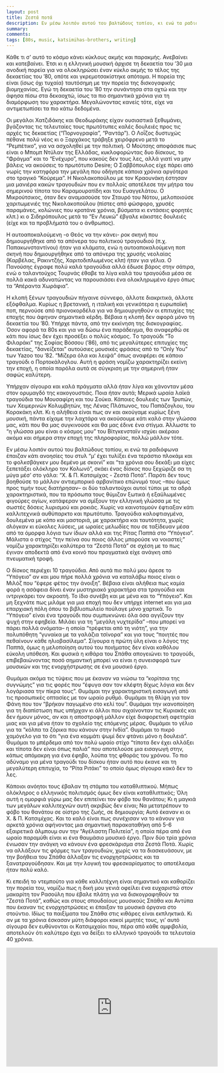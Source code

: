 ```yaml
---
layout: post
title: Ζεστά ποτά
description: Εν μέσω λοιπόν αυτού του βαλτώδους τοπίου, κι ενώ τα ραδιόφωνα έπαιζαν κάτι ανοησίες του στυλ “μ’ έχει τυλίξει ένα τεράστιο πλοκάμι και το φολκσβάγκεν μου δεμένο με σκοινί” και “τα χρόνια σου δεκάξι μα είχες ξεπετάξει ολόκληρο τον Κολωνό”, σκάει ένας δίσκος που ξεχώριζε σαν την μύγα μέσ’ στο γάλα. “Χ. & Π. Κατσιμίχας - Ζεστά Ποτά”.
summary: 
comments: 
tags: [80s, music, katsimihas-brothers, writing]
---
```


Κάθε τι σ’ αυτό το κόσμο κάνει κύκλους ακμής και παρακμής. Ανεβαίνει και κατεβαίνει. Έτσι κι η ελληνική μουσική άρχισε τη δεκαετία του ’30 μια ανοδική πορεία για να ολοκληρώσει έναν κύκλο ακμής το τέλος της δεκαετίας του ’80, οπότε και γκρεμοτσακίστηκε απότομα. Η πορεία της είναι (ίσως όχι τυχαία) ταυτόσημη με την πορεία της δισκογαφικής βιομηχανίας. Εγώ τη δεκαετία του ’80 την συνάντησα στα οχτώ και την άφησα πίσω στα δεκαοχτώ, ίσως τα πιο σημαντικά χρόνια για τη διαμόρφωση του χαρακτήρα. Μεγαλώνοντας κανείς τότε, είχε να αντιμετωπίσει τα πιο κάτω δεδομένα.

Οι μεγάλοι Χατζιδάκης και Θεοδωράκης είχαν ουσιαστικά ξεθυμάνει, βγάζοντας τις τελευταίες τους πρωτότυπες καλές δουλειές προς τις αρχές τις δεκαετίας (“Πορνογραφία”, “Ραντάρ”). Ο Λοΐζος δυστυχώς πέθανε πολύ νέος κι ο Ξαρχάκος τράβηξε χειρόφρενο μετά το “Ρεμπέτικο”, για να ασχοληθεί με την πολιτική. Ο Μούτσης αποφάσισε πως είναι ο Μπομπ Ντύλαν της Ελλάδας, κυκλοφορώντας δυο δίσκους, το “Φράγμα” και το “Ενέχυρο”, που κακούς δεν τους λες, αλλά γιατί να μην βάλεις να ακούσεις το πρωτότυπο Desire; Ο Σαββόπουλος είχε πάρει από νωρίς την κατηφόρα την μεγάλη που οδήγησε κάποια χρόνια αργότερα στο τραγικό “Κούρεμα”. Η Νικολακοπούλου με τον Κραουνάκη έστησαν μια μανιέρα κακών τραγουδιών που εν πολλοίς αποτέλεσε την μήτρα του σημερινού τίποτα του Καραμουρατίδη και του Ευαγγελάτου. Ο Μικρούτσικος, όταν δεν αναμασούσε τον Σταυρό του Νότου, μελοποιούσε χαριτωμενιές της Νικολακοπούλου (πίστες από φώσφορο, χρυσές παραμάνες, κολώνιες που κρατάνε χρόνια, βύσματα κι εντάσεις φορητές κλπ.) κι ο Σιδηρόπουλος μετά το “Εν Λευκώ” έβγαλε κάκιστες δουλειές (είχε και τα προβλήματά του ο άνθρωπος).

Η αυτοαποκαλούμενη -ο Θεός να την κάνει- ροκ σκηνή που δημιουργήθηκε από τα απόνερα του πολιτικού τραγουδιού (π.χ. Παπακωνσταντίνου) ήταν για κλάματα, ενώ η αυτοαποκαλούμενη ποπ σκηνή που δημιουργήθηκε από τα απόνερα της χρυσής νεολαίας (Καρβέλας, Ρακιντζής, Χαριτοδιπλωμένος κλπ) ήταν για γέλια. Ο Πανούσης έγραφε πολύ καλά τραγούδια αλλά έδωσε βάρος στην σάτιρα, ενώ ο ταλαντούχος Τουρνάς έθαβε τα λίγα καλά του τραγούδια μέσα σε πολλά κακά αδυνατώντας να παρουσιάσει ένα ολοκληρωμένο έργο όπως τα “Απέραντα Χωράφια”. 

Η κλοπή ξένων τραγουδιών πήγαινε σύννεφο, άλλοτε διακριτικά, άλλοτε εξόφθαλμα. Κυρίως η βρετανική, η ιταλική και γενικότερα η ευρωπαϊκή ποπ, περνούσε από πριονοκορδέλα για να δημιουργηθούν οι επιτυχίες της εποχής που άφηναν σημαντικά κέρδη. Βέβαια η κλοπή δεν αφορά μόνο τη δεκαετία του ’80. Υπήρχε πάντα, από την εκκίνηση της δισκογραφίας. Όσον αφορά τα 80s και για να δώσω ένα παράδειγμα, θα αναφερθώ σε κάτι που ίσως δεν έχει προσέξει ο πολύς κόσμος. Tο τραγούδι “To Φιλαράκι” της Σοφίας Βόσσου (’86), από τις μεγαλύτερες επιτυχίες της δεκαετίας, “δανείζεται” αυτούσιες μουσικές φράσεις από το “Only You” των Yazoo του ’82. “Μίζερα όλα και λειψά” όπως αναφέρει σε κάποιο τραγούδι ο Πορτοκάλογλου. Αυτή η φράση νομίζω χαρακτηρίζει εκείνη την εποχή, η οποία παρόλα αυτά σε σύγκριση με την σημερινή ήταν σαφώς καλύτερη.

Υπήρχαν σίγουρα και καλά πράγματα αλλά ήταν λίγα και χάνονταν μέσα στον ορυμαγδό της κακογουστιάς. Ποια ήταν αυτά; Μερικά ωραία λαϊκά τραγούδια του Μουσαφίρη και του Σούκα. Κάποιες δουλειές των Τρυπών, των Χειμερινών Κολυμβητών, της Λένας Πλάτωνος, του Παπάζογλου, του Κορακάκη κλπ. Κι η αλήθεια είναι πως αν και ακούγαμε κυρίως ξένη μουσική, πάντα είχαμε την λαχτάρα να ακούσουμε κάτι καλό στην γλώσσα μας, κάτι που θα μας συγκινούσε και θα μας έδινε ένα στίγμα. Άλλωστε το “η γλώσσα μου είναι ο κόσμος μου” του Βίτγκενσταϊν ισχύει ακέραιο ακόμα και σήμερα στην εποχή της πληροφορίας, πολλώ μάλλον τότε.

Εν μέσω λοιπόν αυτού του βαλτώδους τοπίου, κι ενώ τα ραδιόφωνα έπαιζαν κάτι ανοησίες του στυλ “μ’ έχει τυλίξει ένα τεράστιο πλοκάμι και το φολκσβάγκεν μου δεμένο με σκοινί” και “τα χρόνια σου δεκάξι μα είχες ξεπετάξει ολόκληρο τον Κολωνό”, σκάει ένας δίσκος που ξεχώριζε σα τη μύγα μέσ’ στο γάλα: “Χ. & Π. Κατσιμίχας - Ζεστά Ποτά”. Παρότι δεν τους βοηθούσε το μάλλον αντιεμπορικό αρβανίτικο επώνυμό τους –που όμως προς τιμήν τους διατήρησαν– οι δύο ταλαντούχοι αυτοί τύποι με τα αδρά χαρακτηριστικά, που τα πρόσωπα τους θύμιζαν ξωτικά ή εξαϋλωμένες φιγούρες αγίων, κατάφεραν να σμίξουν την ελληνική γλώσσα με τις σωστές δόσεις λυρισμού και ροκιάς. Χωρίς να καινοτομούν έφτιαξαν κάτι καλλιτεχνικά αυθύπαρκτο και πρωτότυπο. Τραγούδια καλοφτιαγμένα, δουλεμένα με κόπο και μαστοριά, με χαρακτήρα και ταυτότητα, χωρίς σλόγκαν κι εύκολες λύσεις, με ωραίες μελωδίες που σε ταξίδευαν μέσα από τα όμορφα λόγια των ίδιων αλλά και της Ρίτας Παππά στο “Υπόγειο”. Μάλιστα ο στίχος “την πείνα σου ποιος άλλος μπορούσε να νοιαστεί;” νομίζω χαρακτηρίζει καλύτερα τα “Ζεστά Ποτά” σε σχέση με το πως έγιναν αποδεκτά από ένα κοινό που πραγματικά είχε ανάγκη από πνευματική τροφή.

Ο δίσκος περιέχει 10 τραγούδια. Από αυτά πιο πολύ μου άρεσε το “Υπόγειο” αν και μου πήρε πολλά χρόνια να καταλάβω ποιος είναι ο Μιλόζ που “έφερε φέτος την άνοιξη”. Βέβαια είναι αλήθεια πως καμία φορά η ασάφεια δίνει έναν μυστηριακό χαρακτήρα στα τραγούδια και ιντριγκάρει τον ακροατή. Το ίδιο συνέβη και με μένα και το “Υπόγειο”. Και μη ξεχνάτε πως μιλάμε για μια εποχή που δεν υπήρχε internet και για μια επαρχιακή πόλη όπου το βιβλιοπωλείο πούλαγε μόνο χαρτικά. Το “Υπόγειο” είναι ένα τραγούδι που συμπυκνώνει όλα όσα αγγίζουν την ψυχή στην εφηβεία. Μιλάει για τη “μεγάλη νυχτερίδα” –που μπορεί να πάρει πολλά ονόματα– η οποία “τρέφεται από τη νιότη”, για την πολυπόθητη “γυναίκα με τα γαλάζια τσίνορα” και για τους “ποιητές που πεθαίνουν κάθε ηλιοβασίλεμα”. Σίγουρα η πρώτη ύλη είναι ο λόγος της Παππά, όμως η μελοποίηση αυτού του ποιήματος δεν είναι καθόλου εύκολη υπόθεση. Και φυσικά η κιθάρα του Σπάθα απογειώνει το τραγούδι, επιβεβαιώνοντας ποσό σημαντική μπορεί να είναι η συνεισφορά των μουσικών και της ενορχήστρωσης σε ένα μουσικό έργο.

Θυμάμαι ακόμα τις τύψεις που με έκαναν να νιώσω τα “κορίτσια της συγνώμης” για τις φορές που “έφυγα σαν τον κλέφτη δίχως λόγια και δεν λογάριασα την πίκρα τους”. Θυμάμαι την χαρακτηριστική εισαγωγή από τις προσωπικές οπτασίες με τον ωραίο ρυθμό. Θυμάμαι τη θλίψη για τον Φάνη που τον “βρήκαν παγωμένο στο κελί του”. Θυμάμαι την ικανοποίηση για τη διαπίστωση πως υπήρχαν κι άλλοι που σιχαίνονταν τις Κυριακές και δεν ήμουν μόνος, αν και η αποστροφή μάλλον είχε διαφορετική αφετηρία μιας και για μένα ήταν το σχολείο της επόμενης μέρας. Θυμάμαι το γέλιο για τα “κόλπα τα ζόρικα που κάνουν στην Ινδία”. Θυμάμαι το πικρό χαμόγελο για το ότι “για ένα κομμάτι ψωμί δεν φτάνει μόνο η δουλειά”. Θυμάμαι το μπέρδεμα από τον πολύ ωραίο στίχο “τίποτα δεν έχει αλλάξει και τίποτα δεν είναι όπως παλιά” που αποτελούσε μια εισαγωγή στην, κάπως απόμακρη για ένα έφηβο, λούπα της φθοράς του χρόνου. Το πιο αδύναμο για μένα τραγούδι του δίσκου ήταν αυτό που έκανε και τη μεγαλύτερη επιτυχία, το “Ρίτα Ριτάκι” το οποίο όμως σίγουρα κακό δεν το λες.

Κάποιοι ανόητοι τους έβαλαν τη στάμπα του καταθλιπτικού. Μήπως ολόκληρος ο ελληνικός πολιτισμός όμως δεν είναι καταθλιπτικός; Όλη αυτή η ομορφιά γύρω μας δεν επιτείνει τον φόβο του θανάτου; Κι η μαγκιά των μεγάλων καλλιτεχνών αυτή ακριβώς δεν είναι; Να μετατρέπουν το φόβο του θανάτου σε οίστρο της ζωής, σε δημιουργία; Αυτό έκαναν κι οι Χ. & Π. Κατσιμίχας. Και το καλό είναι πως συνέχισαν να το κάνουν για αρκετά χρόνια αφήνοντας μια σημαντική παρακαταθήκη από 5-6 εξαιρετικά άλμπουμ συν την “Αγέλαστη Πολιτεία”, η οποία πέρα από ένα ωραίο παραμύθι είναι κι ένα θαυμάσιο μουσικό έργο. Πριν δύο τρία χρόνια ένιωσαν την ανάγκη να κάνουν ένα φρεσκάρισμα στα Ζεστά Ποτά. Χωρίς να αλλάξουν τις φόρμες των τραγουδιών, χωρίς να τα διασκευάσουν, με την βοήθεια του Σπάθα άλλαξαν τις ενορχηστρώσεις και τα ξανατραγούδησαν. Και με την λογική του φρεσκαρίσματος το αποτέλεσμα ήταν πολύ καλό.

Κι επειδή το ντεμπούτο για κάθε καλλιτέχνη είναι σημαντικό και καθορίζει την πορεία του, νομίζω πως η δική μου γενιά οφείλει ένα ευχαριστώ στον μακαρίτη τον Ρασούλη που έβαλε πλάτη για να δισκογραφηθούν τα “Ζεστά Ποτά”, καθώς και στους σπουδαίους μουσικούς Σπάθα και Αντύπα που έκαναν τις ενορχηστρώσεις κι έπαιξαν τα μουσικά όργανα στο στούντιο. Ιδίως τα παιξίματα του Σπάθα στις κιθάρες είναι εκπληκτικά. Κι αν με τα χρόνια έσκασαν μύτη διάφοροι κακοί μιμητές τους, γι’ αυτό σίγουρα δεν ευθύνονται οι Κατσιμιχαίοι που, πέρα από κάθε αμφιβολία, αποτελούν ότι καλύτερο έχει να δείξει το ελληνικό τραγούδι τα τελευταία 40 χρόνια.

<div class="youtube-embed-container">
	<iframe width="560" height="315" src="https://www.youtube.com/embed/1nCouiHT26A" title="YouTube video player" frameborder="0" allow="accelerometer; autoplay; clipboard-write; encrypted-media; gyroscope; picture-in-picture" allowfullscreen></iframe>
</div>